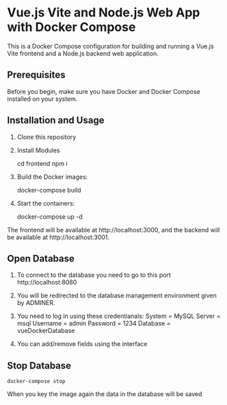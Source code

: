 # Vue.js Vite and Node.js Web App with Docker Compose

This is a Docker Compose configuration for building and running a Vue.js Vite frontend and a Node.js backend web application.

## Prerequisites

Before you begin, make sure you have Docker and Docker Compose installed on your system.

## Installation and Usage

1. Clone this repository

2. Install Modules

    cd frontend
    npm i

3. Build the Docker images:

    docker-compose build

4. Start the containers:

    docker-compose up -d

The frontend will be available at http://localhost:3000, and the backend will be available at http://localhost:3001.

## Open Database

1. To connect to the database you need to go to this port http://localhost:8080

2. You will be redirected to the database management environment given by ADMINER. 

3. You need to log in using these credentianals:
    System = MySQL
    Server = msql
    Username = admin
    Password = 1234
    Database = vueDockerDatabase

4. You can add/remove fields using the interface 

## Stop Database

    docker-compose stop

When you key the image again the data in the database will be saved
